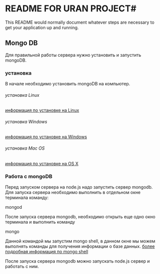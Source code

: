 # README FOR URAN PROJECT#

This README would normally document whatever steps are necessary to get your application up and running.

## Mongo DB ##
Для правильной работы сервера нужно установить и запустить mongoDB.

### установка ###
В начале необходимо установить mongoDB на компьютер.

###### установка Linux ######
[информация по установке на Linux](https://docs.mongodb.org/manual/administration/install-on-linux/)
###### установка Windows ######
[информация по установке на Windows](https://docs.mongodb.org/manual/tutorial/install-mongodb-on-windows/)
###### установка Mac OS ######
[информация по установке на OS X](https://docs.mongodb.org/manual/tutorial/install-mongodb-on-os-x/)

### Работа с mongoDB ###
Перед запуском сервера на node.js надо запустить сервер mongodb.
Для запуска сервера необходимо выполнить в отдельном окне терминала команду:
	<p>mongod</p>
После запуска сервера mongodb, необходимо открыть еще одно окно терминала и выполнить команду
	<p>mongo</p>
Данной командой мы запустим mongo shell, в данном окне мы можем выполнять команды для получения информации о базе данных.
[более подробная информация по mongo shell](https://docs.mongodb.org/manual/reference/mongo-shell/)

После запуска сервера mongodb можно запускать node.js сервер и работать с ним.
